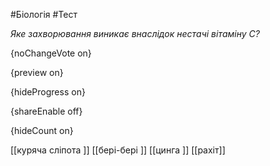 #Біологія #Тест

*Яке захворювання виникає внаслідок нестачі вітаміну С?*

{noChangeVote on}

{preview on}

{hideProgress on}

{shareEnable off}

{hideCount on}

[[куряча сліпота ]]
[[бері-бері ]]
[[цинга ]]
[[рахіт]]
